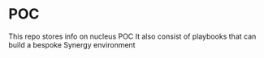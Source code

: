 # POC
This repo stores info on nucleus POC
It also consist of playbooks that can build a bespoke Synergy environment
